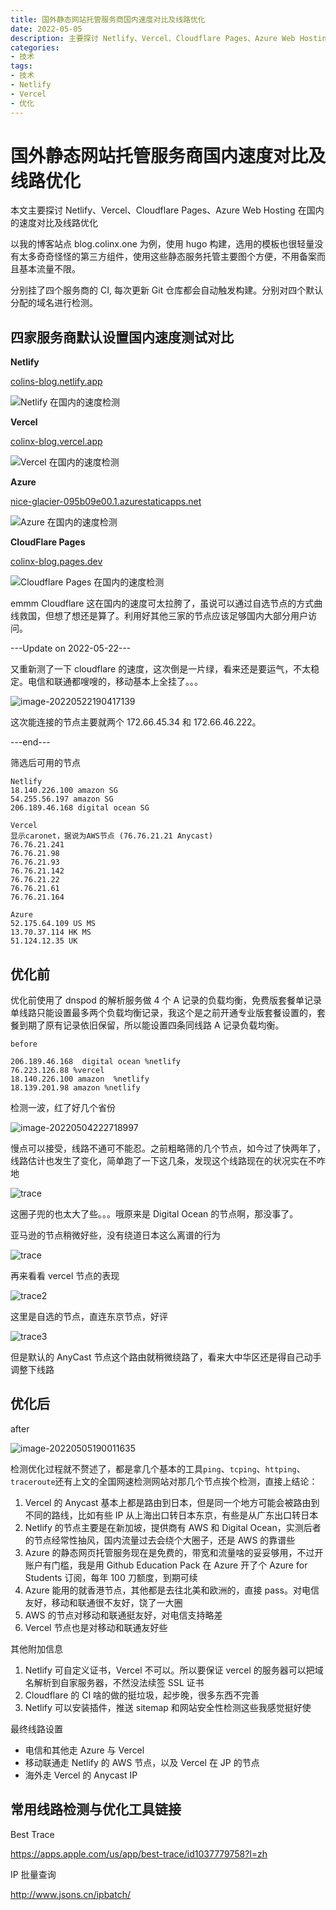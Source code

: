 ```yaml
---
title: 国外静态网站托管服务商国内速度对比及线路优化
date: 2022-05-05
description: 主要探讨 Netlify、Vercel、Cloudflare Pages、Azure Web Hosting 在国内的速度对比及线路优化
categories:
- 技术
tags:
- 技术
- Netlify
- Vercel
- 优化
---
```



# 国外静态网站托管服务商国内速度对比及线路优化


本文主要探讨 Netlify、Vercel、Cloudflare Pages、Azure Web Hosting 在国内的速度对比及线路优化

以我的博客站点 blog.colinx.one 为例，使用 hugo 构建，选用的模板也很轻量没有太多奇奇怪怪的第三方组件，使用这些静态服务托管主要图个方便，不用备案而且基本流量不限。

分别挂了四个服务商的 CI, 每次更新 Git 仓库都会自动触发构建。分别对四个默认分配的域名进行检测。

## 四家服务商默认设置国内速度测试对比

**Netlify**

[colins-blog.netlify.app](https://colins-blog.netlify.app)  

![Netlify 在国内的速度检测](https://blog-1301127393.file.myqcloud.com/BlogImgs/20220505191719.png)



**Vercel**

[colinx-blog.vercel.app](https://colinx-blog.vercel.app)  

![Vercel 在国内的速度检测](https://blog-1301127393.file.myqcloud.com/BlogImgs/20220505191728.png)



**Azure**

[nice-glacier-095b09e00.1.azurestaticapps.net](https://nice-glacier-095b09e00.1.azurestaticapps.net)  

![Azure 在国内的速度检测](https://blog-1301127393.file.myqcloud.com/BlogImgs/20220505191733.png)



**CloudFlare Pages**

[colinx-blog.pages.dev](https://colinx-blog.pages.dev)  

![Cloudflare Pages 在国内的速度检测](https://blog-1301127393.file.myqcloud.com/BlogImgs/20220505191738.png)



emmm Cloudflare 这在国内的速度可太拉胯了，虽说可以通过自选节点的方式曲线救国，但想了想还是算了。利用好其他三家的节点应该足够国内大部分用户访问。

---Update on 2022-05-22---

又重新测了一下 cloudflare 的速度，这次倒是一片绿，看来还是要运气，不太稳定。电信和联通都嗖嗖的，移动基本上全挂了。。。

![image-20220522190417139](https://blog-1301127393.file.myqcloud.com/BlogImgs/202205221906656.png)

这次能连接的节点主要就两个 172.66.45.34 和 172.66.46.222。

---end---



筛选后可用的节点

```
Netlify
18.140.226.100 amazon SG
54.255.56.197 amazon SG
206.189.46.168 digital ocean SG

Vercel
显示caronet，据说为AWS节点 (76.76.21.21 Anycast)
76.76.21.241
76.76.21.98
76.76.21.93
76.76.21.142
76.76.21.22
76.76.21.61
76.76.21.164

Azure
52.175.64.109 US MS
13.70.37.114 HK MS
51.124.12.35 UK
```





## 优化前

优化前使用了 dnspod 的解析服务做 4 个 A 记录的负载均衡，免费版套餐单记录单线路只能设置最多两个负载均衡记录，我这个是之前开通专业版套餐设置的，套餐到期了原有记录依旧保留，所以能设置四条同线路 A 记录负载均衡。

```
before

206.189.46.168  digital ocean %netlify
76.223.126.88 %vercel
18.140.226.100 amazon  %netlify
18.139.201.98 amazon %netlify 
```

检测一波，红了好几个省份

![image-20220504222718997](https://blog-1301127393.file.myqcloud.com/BlogImgs/20220505191745.png)



慢点可以接受，线路不通可不能忍。之前粗略筛的几个节点，如今过了快两年了，线路估计也发生了变化，简单跑了一下这几条，发现这个线路现在的状况实在不咋地

![trace](https://blog-1301127393.file.myqcloud.com/BlogImgs/20220505191749.png)

这圈子兜的也太大了些。。。哦原来是 Digital Ocean 的节点啊，那没事了。

亚马逊的节点稍微好些，没有绕道日本这么离谱的行为

![trace](https://blog-1301127393.file.myqcloud.com/BlogImgs/20220505191834.png)

再来看看 vercel 节点的表现

![trace2](https://blog-1301127393.file.myqcloud.com/BlogImgs/20220505191933.png)

这里是自选的节点，直连东京节点，好评

![trace3](https://blog-1301127393.file.myqcloud.com/BlogImgs/20220505192022.png)

但是默认的 AnyCast 节点这个路由就稍微绕路了，看来大中华区还是得自己动手调整下线路



## 优化后

after

![image-20220505190011635](https://blog-1301127393.file.myqcloud.com/BlogImgs/20220505192417.png)

检测优化过程就不赘述了，都是拿几个基本的工具`ping`、`tcping`、`httping`、`traceroute`还有上文的全国网速检测网站对那几个节点挨个检测，直接上结论：



1. Vercel 的 Anycast 基本上都是路由到日本，但是同一个地方可能会被路由到不同的路线，比如有些 IP 从上海出口转日本东京，有些是从广东出口转日本
2. Netlify 的节点主要是在新加坡，提供商有 AWS 和 Digital Ocean，实测后者的节点经常性抽风，国内流量过去会绕个大圈子，还是 AWS 的靠谱些
3. Azure 的静态网页托管服务现在是免费的，带宽和流量啥的妥妥够用，不过开账户有门槛，我是用 Github Education Pack 在 Azure 开了个 Azure for Students 订阅，每年 100 刀额度，到期可续
4. Azure 能用的就香港节点，其他都是去往北美和欧洲的，直接 pass。对电信友好，移动和联通很不友好，饶了一大圈
5. AWS 的节点对移动和联通挺友好，对电信支持略差
6. Vercel 节点也是对移动和联通友好些

其他附加信息

1. Netlify 可自定义证书，Vercel 不可以。所以要保证 vercel 的服务器可以把域名解析到自家服务器，不然没法续签 SSL 证书
2. Cloudflare 的 CI 啥的做的挺垃圾，起步晚，很多东西不完善
3. Netlify 可以安装插件，推送 sitemap 和网站安全性检测这些我感觉挺好使

最终线路设置

* 电信和其他走 Azure 与 Vercel
* 移动联通走 Netlify 的 AWS 节点，以及 Vercel 在 JP 的节点
* 海外走 Vercel 的 Anycast IP



## 常用线路检测与优化工具链接

Best Trace

https://apps.apple.com/us/app/best-trace/id1037779758?l=zh

IP 批量查询

http://www.jsons.cn/ipbatch/